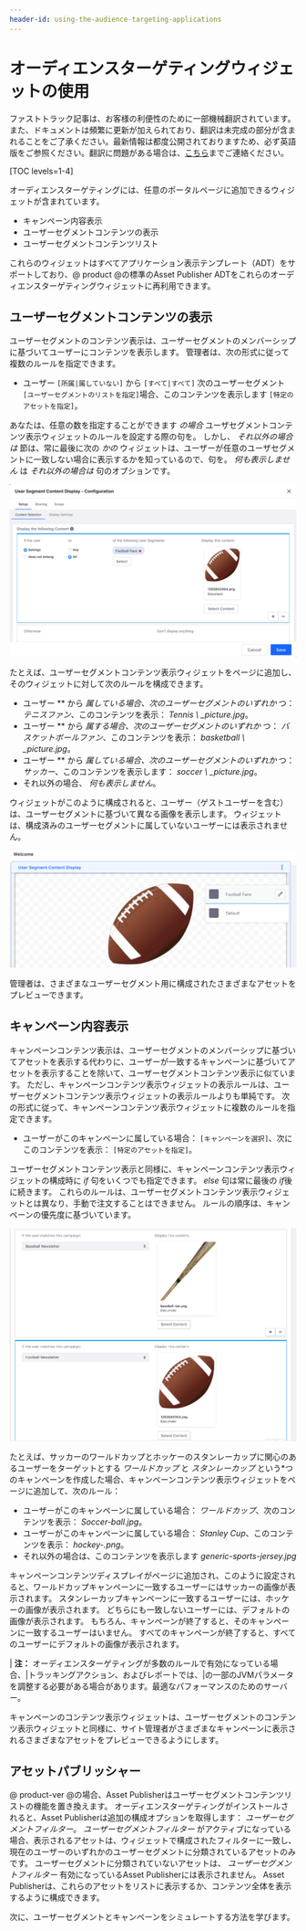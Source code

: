 ```yaml
---
header-id: using-the-audience-targeting-applications
---
```


# オーディエンスターゲティングウィジェットの使用

<p class="alert alert-info"><span class="wysiwyg-color-blue120">ファストトラック記事は、お客様の利便性のために一部機械翻訳されています。また、ドキュメントは頻繁に更新が加えられており、翻訳は未完成の部分が含まれることをご了承ください。最新情報は都度公開されておりますため、必ず英語版をご参照ください。翻訳に問題がある場合は、<a href="mailto:support-content-jp@liferay.com">こちら</a>までご連絡ください。</span></p>

[TOC levels=1-4]

オーディエンスターゲティングには、任意のポータルページに追加できるウィジェットが含まれています。

  - キャンペーン内容表示
  - ユーザーセグメントコンテンツの表示
  - ユーザーセグメントコンテンツリスト

これらのウィジェットはすべてアプリケーション表示テンプレート（ADT）をサポートしており、@ product @の標準のAsset Publisher ADTをこれらのオーディエンスターゲティングウィジェットに再利用できます。

## ユーザーセグメントコンテンツの表示

ユーザーセグメントのコンテンツ表示は、ユーザーセグメントのメンバーシップに基づいてユーザーにコンテンツを表示します。 管理者は、次の形式に従って複数のルールを指定できます。

  - ユーザー `[所属|属していない]` から `[すべて|すべて]` 次のユーザーセグメント `[ユーザーセグメントのリストを指定]`場合、このコンテンツを表示します `[特定のアセットを指定]`。

あなたは、任意の数を指定することができます *の場合* ユーザセグメントコンテンツ表示ウィジェットのルールを設定する際の句を。 しかし、 *それ以外の場合は* 節は、常に最後に次の *かの* ウィジェットは、ユーザーが任意のユーザセグメントに一致しない場合に表示するかを知っているので、句を。 *何も表示しません* は *それ以外の場合は* 句のオプションです。

![図1：ユーザーセグメントコンテンツ表示ウィジェットを構成して、ウィジェットの構成ウィンドウで定義したルールに従ってコンテンツを表示できます。](../../images-dxp/user-segment-content-display-config.png)

たとえば、ユーザーセグメントコンテンツ表示ウィジェットをページに追加し、そのウィジェットに対して次のルールを構成できます。

  - ユーザー ** から *属している場合、次のユーザーセグメントのいずれか* つ： *テニスファン*、このコンテンツを表示： *Tennis \ _picture.jpg*。
  - ユーザー ** から *属する場合、次のユーザーセグメントのいずれか* つ： *バスケットボールファン*、このコンテンツを表示： *basketball \ _picture.jpg*。
  - ユーザー ** から *属している場合、次のユーザーセグメントのいずれか* つ： *サッカー*、このコンテンツを表示します： *soccer \ _picture.jpg*。
  - それ以外の場合、 *何も表示しません*。

ウィジェットがこのように構成されると、ユーザー（ゲストユーザーを含む）は、ユーザーセグメントに基づいて異なる画像を表示します。 ウィジェットは、構成済みのユーザーセグメントに属していないユーザーには表示されません。

![図2：ユーザーセグメントのコンテンツ表示ウィジェットで、サイト管理者はさまざまなユーザーセグメントに表示されるように構成されたさまざまなアセットをプレビューできます。](../../images-dxp/audience-targeting-uscd.png)

管理者は、さまざまなユーザーセグメント用に構成されたさまざまなアセットをプレビューできます。

## キャンペーン内容表示

キャンペーンコンテンツ表示は、ユーザーセグメントのメンバーシップに基づいてアセットを表示する代わりに、ユーザーが一致するキャンペーンに基づいてアセットを表示することを除いて、ユーザーセグメントコンテンツ表示に似ています。 ただし、キャンペーンコンテンツ表示ウィジェットの表示ルールは、ユーザーセグメントコンテンツ表示ウィジェットの表示ルールよりも単純です。 次の形式に従って、キャンペーンコンテンツ表示ウィジェットに複数のルールを指定できます。

  - ユーザーがこのキャンペーンに属している場合： `[キャンペーンを選択]`、次にこのコンテンツを表示： `[特定のアセットを指定]`。

ユーザーセグメントコンテンツ表示と同様に、キャンペーンコンテンツ表示ウィジェットの構成時に *if* 句をいくつでも指定できます。 *else* 句は常に最後の *if*後に続きます。 これらのルールは、ユーザーセグメントコンテンツ表示ウィジェットとは異なり、手動で注文することはできません。 ルールの順序は、キャンペーンの優先度に基づいています。

![図3：キャンペーンコンテンツ表示ウィジェットを構成してコンテンツを表示するためのルールは、ユーザーセグメントコンテンツ表示ウィジェットのルールに似ていますが、より単純です。](../../images-dxp/campaign-content-display-config.png)

たとえば、サッカーのワールドカップとホッケーのスタンレーカップに関心のあるユーザーをターゲットとする *ワールドカップ* と *スタンレーカップ* という*つのキャンペーンを作成した場合、キャンペーンコンテンツ表示ウィジェットをページに追加して、次のルール：</p>

  - ユーザーがこのキャンペーンに属している場合： *ワールドカップ*、次のコンテンツを表示： *Soccer-ball.jpg*。
  - ユーザーがこのキャンペーンに属している場合： *Stanley Cup*、このコンテンツを表示： *hockey-.png*。
  - それ以外の場合は、このコンテンツを表示します *generic-sports-jersey.jpg*

キャンペーンコンテンツディスプレイがページに追加され、このように設定されると、ワールドカップキャンペーンに一致するユーザーにはサッカーの画像が表示されます。 スタンレーカップキャンペーンに一致するユーザーには、ホッケーの画像が表示されます。 どちらにも一致しないユーザーには、デフォルトの画像が表示されます。 もちろん、キャンペーンが終了すると、そのキャンペーンに一致するユーザーはいません。 すべてのキャンペーンが終了すると、すべてのユーザーにデフォルトの画像が表示されます。

| **注：** オーディエンスターゲティングが多数のルールで有効になっている場合、|トラッキングアクション、およびレポートでは、|の一部のJVMパラメータを調整する必要がある場合があります。最適なパフォーマンスのためのサーバー。

キャンペーンのコンテンツ表示ウィジェットは、ユーザーセグメントのコンテンツ表示ウィジェットと同様に、サイト管理者がさまざまなキャンペーンに表示されるさまざまなアセットをプレビューできるようにします。

## アセットパブリッシャー

@ product-ver @の場合、Asset Publisherはユーザーセグメントコンテンツリストの機能を置き換えます。 オーディエンスターゲティングがインストールされると、Asset Publisherは追加の構成オプションを取得します： *ユーザーセグメントフィルター*。 *ユーザーセグメントフィルター* がアクティブになっている場合、表示されるアセットは、ウィジェットで構成されたフィルターに一致し、現在のユーザーのいずれかのユーザーセグメントに分類されているアセットのみです。 ユーザーセグメントに分類されていないアセットは、 *ユーザーセグメントフィルター* 有効になっているAsset Publisherには表示されません。 Asset Publisherは、これらのアセットをリストに表示するか、コンテンツ全体を表示するように構成できます。

次に、ユーザーセグメントとキャンペーンをシミュレートする方法を学びます。
